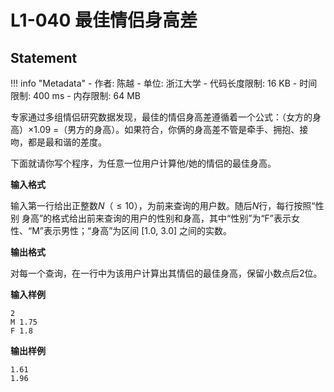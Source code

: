
# L1-040 最佳情侣身高差

## Statement

!!! info "Metadata"
    - 作者: 陈越
    - 单位: 浙江大学
    - 代码长度限制: 16 KB
    - 时间限制: 400 ms
    - 内存限制: 64 MB

专家通过多组情侣研究数据发现，最佳的情侣身高差遵循着一个公式：（女方的身高）$\times$1.09 =（男方的身高）。如果符合，你俩的身高差不管是牵手、拥抱、接吻，都是最和谐的差度。

下面就请你写个程序，为任意一位用户计算他/她的情侣的最佳身高。

**输入格式**

输入第一行给出正整数$N$（$\le 10$），为前来查询的用户数。随后$N$行，每行按照“性别 身高”的格式给出前来查询的用户的性别和身高，其中“性别”为“F”表示女性、“M”表示男性；“身高”为区间 [1.0, 3.0] 之间的实数。

**输出格式**

对每一个查询，在一行中为该用户计算出其情侣的最佳身高，保留小数点后2位。

**输入样例**
```plaintext
2
M 1.75
F 1.8
```

**输出样例**
```plaintext
1.61
1.96
```
